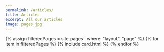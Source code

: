 ```yaml
---
permalink: /articles/
title: Articles
excerpt: All our articles
image: pages.jpg
---
```

<!-- Content -->
<main class="p-3" aria-label="Content">
    <section class="container">
        <div class="row row-cols-1 row-cols-md-3">
            {% assign filteredPages = site.pages | where: "layout", "page" %}
            {% for item in filteredPages %}
            {% include card.html %}
            {% endfor %}
        </div>
    </section>
</main>